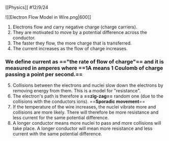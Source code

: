 [[Physics]]
#12/9/24

![[Electron Flow Model in Wire.png|600]]


1. Electrons flow and carry negative charge (charge carriers).
2. They are motivated to move by a potential difference across the conductor.
3. The faster they flow, the more charge that is transferred.
4. The current increases as the flow of charge increases.

### We define current as ==**"the rate of flow of charge"**== and it is measured in amperes where ==**1A means 1 Coulomb of charge passing a point per second.**==

5. Collisions between the electrons and nuclei slow down the electrons by removing energy from them. This is a model for "resistance". 
6. The electron's path is therefore a **==zig-zag==** random one (due to the collisions with the conductors ions). ==**Sporadic movement**==
7. If the temperature of the wire increases, the nuclei vibrate more and collisions are more likely. There will therefore be more resistance and less current for the same potential difference.
8. A longer conductor means more nuclei to pass and more collisions will take place. A longer conductor will mean more resistance and less current with the same potential difference.